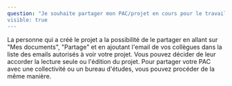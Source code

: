 ```yaml
---
question: "Je souhaite partager mon PAC/projet en cours pour le travailler avec mes collègues, comment faire? Et comment partager le PAC complet à la collectivité et/ou son bureau d'études concerné?
visible: true
---
```

La personne qui a créé le projet a la possibilité de le partager en allant sur "Mes documents", "Partage" et en ajoutant l'email de vos collègues dans la liste des emails autorisés à voir votre projet. Vous pouvez décider de leur accorder la lecture seule ou l'édition du projet. 
Pour partager votre PAC avec une collectivité ou un bureau d'études, vous pouvez procéder de la même manière. 
